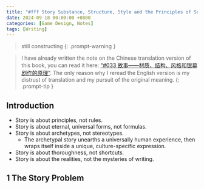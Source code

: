 ```yaml
---
title: "#fff Story Substance, Structure, Style and the Principles of Screenwriting - Part 1 The Writer and the Art of Story"
date: 2024-09-18 00:00:00 +0800
categories: [Game Design, Notes]
tags: [Writing]
---
```


> still constructing
{: .prompt-warning }

> I have already written the note on the Chinese translation version of this book, you can read it here: [“#033 故事——材质、结构、风格和银幕剧作的原理”](https://hellinus.com/posts/033-%E6%95%85%E4%BA%8B-%E6%9D%90%E8%B4%A8-%E7%BB%93%E6%9E%84-%E9%A3%8E%E6%A0%BC%E5%92%8C%E9%93%B6%E5%B9%95%E5%89%A7%E4%BD%9C%E7%9A%84%E5%8E%9F%E7%90%86/). The only reason why I reread the English version is my distrust of translation and my pursuit of the original meaning.
{: .prompt-tip }

## Introduction
- Story is about principles, not rules.
- Story is about eternal, universal forms, not formulas.
- Story is about archetypes, not stereotypes.
    - The archetypal story unearths a universally human experience, then wraps itself inside a unique, culture-specific expression.
- Story is about thoroughness, not shortcuts.
- Story is about the realities, not the mysteries of writing.

## 1 The Story Problem


